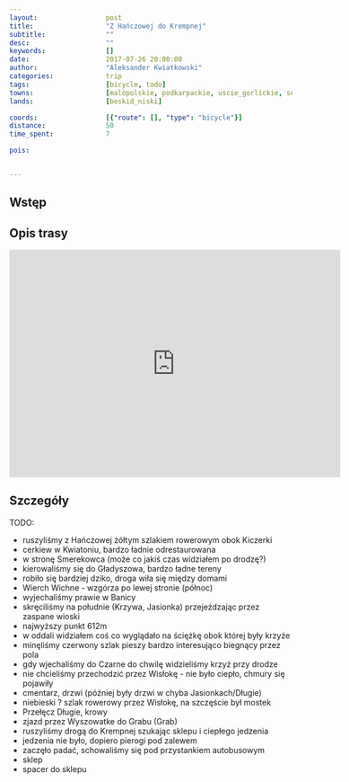 ```yaml
---
layout:                 post
title:                  "Z Hańczowej do Krempnej"
subtitle:               ""
desc:                   ""
keywords:               []
date:                   2017-07-26 20:00:00
author:                 "Aleksander Kwiatkowski"
categories:             trip
tags:                   [bicycle, todo]
towns:                  [malopolskie, podkarpackie, uscie_gorlickie, sekowa, krempna]
lands:                  [beskid_niski]

coords:                 [{"route": [], "type": "bicycle"}]
distance:               50
time_spent:             7

pois:


---
```



Wstęp
-----

Opis trasy
----------

<iframe height='405' width='590' frameborder='0' allowtransparency='true' scrolling='no' src='https://www.strava.com/activities/1102666247/embed/4d3f6abf4f587143aa84a0e232f35e2156014991'></iframe>

Szczegóły
---------

TODO:

* ruszyliśmy z Hańczowej żółtym szlakiem rowerowym obok Kiczerki
* cerkiew w Kwiatoniu, bardzo ładnie odrestaurowana
* w stronę Smerekowca (może co jakiś czas widziałem po drodzę?)
* kierowaliśmy się do Gładyszowa, bardzo ładne tereny
* robiło się bardziej dziko, droga wiła się między domami
* Wierch Wichne - wzgórza po lewej stronie (północ)
* wyjechaliśmy prawie w Banicy
* skręciliśmy na południe (Krzywa, Jasionka) przejeżdzając przez zaspane wioski
* najwyższy punkt 612m
* w oddali widziałem coś co wyglądało na ściężkę obok której były krzyże
* minęliśmy czerwony szlak pieszy bardzo interesująco biegnący przez pola
* gdy wjechaliśmy do Czarne do chwilę widzieliśmy krzyż przy drodze
* nie chcieliśmy przechodzić przez Wisłokę - nie było ciepło, chmury się pojawiły
* cmentarz, drzwi (później były drzwi w chyba Jasionkach/Długie)
* niebieski ? szlak rowerowy przez Wisłokę, na szczęście był mostek
* Przełęcz Długie, krowy
* zjazd przez Wyszowatke do Grabu (Grab)
* ruszyliśmy drogą do Krempnej szukając sklepu i ciepłego jedzenia
* jedzenia nie było, dopiero pierogi pod zalewem
* zaczęło padać, schowaliśmy się pod przystankiem autobusowym
* sklep
* spacer do sklepu
